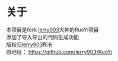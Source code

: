 关于
======
本项目是fork [lerry903](https://github.com/lerry903)大神的RuoYi项目<br>添加了导入导出的代码生成功能
<br>
版权归[lerry903](https://github.com/lerry903)所有
<br>
原地址：
https://github.com/lerry903/RuoYi
